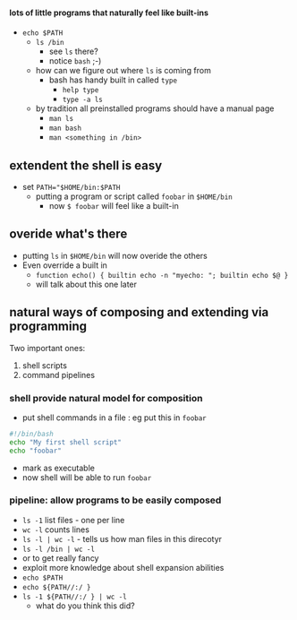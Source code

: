 #### lots of little programs that naturally feel like built-ins
- `echo $PATH`
   - `ls /bin`
      - see `ls` there?
      - notice `bash` ;-)
   - how can we figure out where `ls` is coming from
      - bash has handy built in called `type`
        - `help type`
        - `type -a ls`
   - by tradition all preinstalled programs should have a manual page
        - `man ls`
        - `man bash`
        - `man <something in /bin>`

## extendent the shell is easy
- set `PATH="$HOME/bin:$PATH`
  - putting a program or script called `foobar` in `$HOME/bin`
    - now `$ foobar` will feel like a built-in

## overide what's there
- putting `ls` in `$HOME/bin` will now overide the others
- Even override a built in
  - `function echo() { builtin echo -n "myecho: "; builtin echo $@ }`
  - will talk about this one later

## natural ways of composing and extending via programming
Two important ones:

1. shell scripts
2. command pipelines

### shell provide natural model for composition

- put shell commands in a file : eg put this in `foobar`
``` bash
#!/bin/bash
echo "My first shell script"
echo "foobar"
```
- mark as executable
- now shell will be able to run `foobar`

### pipeline: allow programs to be easily composed

- `ls -1` list files - one per line
- `wc -l` counts lines
- `ls -l | wc -l` - tells us how man files in this direcotyr
- `ls -l /bin | wc -l`
-  or to get really fancy
  - exploit more knowledge about shell expansion abilities
  - `echo $PATH`
  - `echo ${PATH//:/ }`
  - `ls -1 ${PATH//:/ } | wc -l`
     - what do you think this did?  
